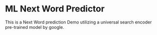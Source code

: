 # ML Next Word Predictor
This is a Next Word prediction Demo utilizing a universal search encoder pre-trained model by google.
